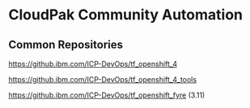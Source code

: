 # CloudPak Community Automation

## Common Repositories
https://github.ibm.com/ICP-DevOps/tf_openshift_4

https://github.ibm.com/ICP-DevOps/tf_openshift_4_tools

https://github.ibm.com/ICP-DevOps/tf_openshift_fyre (3.11)

